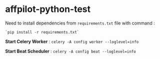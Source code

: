 # affpilot-python-test

Need to install dependencies from `requirements.txt` file with command : 

    `pip install -r requirements.txt`

**Start Celery Worker** : `celery -A config worker --loglevel=info`

**Start Beat Scheduler** : `celery -A config beat --loglevel=info`